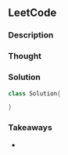 ## LeetCode

### Description


### Thought


### Solution
```java
class Solution{

}
```

### Takeaways
*
